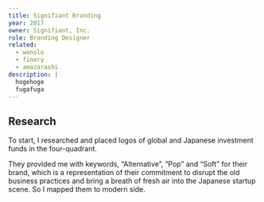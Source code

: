 ```yaml
---
title: Signifiant Branding
year: 2017
owner: Signifiant, Inc.
role: Branding Designer
related:
  - wonolo
  - finery
  - amazarashi
description: |
  hogehoge
  fugafuga
---
```


## Research

To start, I researched and placed logos of global and Japanese investment funds in the four-quadrant.

They provided me with keywords, “Alternative”, “Pop” and “Soft” for their brand, which is a representation of their commitment to disrupt the old business practices and bring a breath of fresh air into the Japanese startup scene. So I mapped them to modern side.
